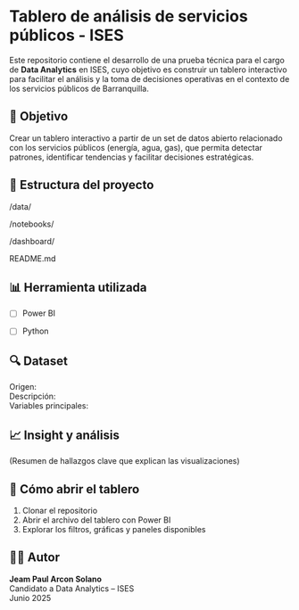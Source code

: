 # Tablero de análisis de servicios públicos - ISES

Este repositorio contiene el desarrollo de una prueba técnica para el cargo de **Data Analytics** en ISES, cuyo objetivo es construir un tablero interactivo para facilitar el análisis y la toma de decisiones operativas en el contexto de los servicios públicos de Barranquilla.

## 📌 Objetivo

Crear un tablero interactivo a partir de un set de datos abierto relacionado con los servicios públicos (energía, agua, gas), que permita detectar patrones, identificar tendencias y facilitar decisiones estratégicas.

## 📂 Estructura del proyecto

/data/ 

/notebooks/ 

/dashboard/ 

README.md 


## 📊 Herramienta utilizada

- [ ] Power BI
- [ ] Python


## 🔍 Dataset

Origen:  
Descripción:  
Variables principales:  



## 📈 Insight y análisis

(Resumen de hallazgos clave que explican las visualizaciones)

## 🚀 Cómo abrir el tablero

1. Clonar el repositorio
2. Abrir el archivo del tablero con Power BI
3. Explorar los filtros, gráficas y paneles disponibles

## 🧑‍💼 Autor

**Jeam Paul Arcon Solano**  
Candidato a Data Analytics – ISES  
Junio 2025
